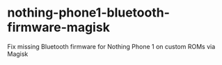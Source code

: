 # nothing-phone1-bluetooth-firmware-magisk
Fix missing Bluetooth firmware for Nothing Phone 1 on custom ROMs via Magisk
